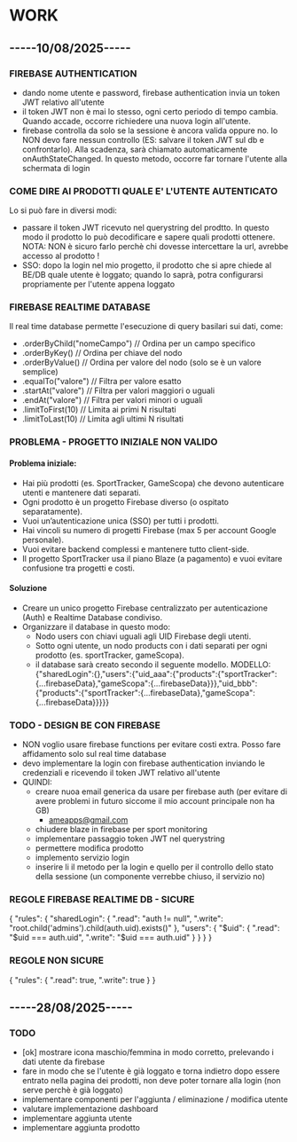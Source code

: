 # WORK

## -----10/08/2025-----

### FIREBASE AUTHENTICATION

- dando nome utente e password, firebase authentication invia un token JWT relativo all'utente
- il token JWT non è mai lo stesso, ogni certo periodo di tempo cambia. Quando accade, occorre richiedere una nuova login all'utente.
- firebase controlla da solo se la sessione è ancora valida oppure no. Io NON devo fare nessun controllo (ES: salvare il token JWT sul db e confrontarlo). Alla scadenza, sarà chiamato automaticamente onAuthStateChanged. In questo metodo, occorre far tornare l'utente alla schermata di login

### COME DIRE AI PRODOTTI QUALE E' L'UTENTE AUTENTICATO

Lo si può fare in diversi modi:

- passare il token JWT ricevuto nel querystring del prodtto. In questo modo il prodotto lo può decodificare e sapere quali prodotti ottenere. NOTA: NON è sicuro farlo perchè chi dovesse intercettare la url, avrebbe accesso al prodotto !
- SSO: dopo la login nel mio progetto, il prodotto che si apre chiede al BE/DB quale utente è loggato; quando lo saprà, potra configurarsi propriamente per l'utente appena loggato

### FIREBASE REALTIME DATABASE

Il real time database permette l'esecuzione di query basilari sui dati, come:

- .orderByChild("nomeCampo") // Ordina per un campo specifico
- .orderByKey() // Ordina per chiave del nodo
- .orderByValue() // Ordina per valore del nodo (solo se è un valore semplice)
- .equalTo("valore") // Filtra per valore esatto
- .startAt("valore") // Filtra per valori maggiori o uguali
- .endAt("valore") // Filtra per valori minori o uguali
- .limitToFirst(10) // Limita ai primi N risultati
- .limitToLast(10) // Limita agli ultimi N risultati

### PROBLEMA - PROGETTO INIZIALE NON VALIDO

#### Problema iniziale:

- Hai più prodotti (es. SportTracker, GameScopa) che devono autenticare utenti e mantenere dati separati.
- Ogni prodotto è un progetto Firebase diverso (o ospitato separatamente).
- Vuoi un’autenticazione unica (SSO) per tutti i prodotti.
- Hai vincoli su numero di progetti Firebase (max 5 per account Google personale).
- Vuoi evitare backend complessi e mantenere tutto client-side.
- Il progetto SportTracker usa il piano Blaze (a pagamento) e vuoi evitare confusione tra progetti e costi.

#### Soluzione

- Creare un unico progetto Firebase centralizzato per autenticazione (Auth) e Realtime Database condiviso.
- Organizzare il database in questo modo:
  - Nodo users con chiavi uguali agli UID Firebase degli utenti.
  - Sotto ogni utente, un nodo products con i dati separati per ogni prodotto (es. sportTracker, gameScopa).
  - il database sarà creato secondo il seguente modello.
    MODELLO: {"sharedLogin":{},"users":{"uid_aaa":{"products":{"sportTracker":{...firebaseData},"gameScopa":{...firebaseData}}},"uid_bbb":{"products":{"sportTracker":{...firebaseData},"gameScopa":{...firebaseData}}}}}

### TODO - DESIGN BE CON FIREBASE

- NON voglio usare firebase functions per evitare costi extra. Posso fare affidamento solo sul real time database
- devo implementare la login con firebase authentication inviando le credenziali e ricevendo il token JWT relativo all'utente
- QUINDI:
  - creare nuoa email generica da usare per firebase auth (per evitare di avere problemi in futuro siccome il mio account principale non ha GB)
    - <ameapps@gmail.com>
  - chiudere blaze in firebase per sport monitoring
  - implementare passaggio token JWT nel querystring
  - permettere modifica prodotto
  - implemento servizio login
  - inserire li il metodo per la login e quello per il controllo dello stato della sessione (un componente verrebbe chiuso, il servizio no)


### REGOLE FIREBASE REALTIME DB - SICURE
{
  "rules": {
    "sharedLogin": {
      ".read": "auth != null",
      ".write": "root.child('admins').child(auth.uid).exists()"
    },
    "users": {
      "$uid": {
        ".read": "$uid === auth.uid",
        ".write": "$uid === auth.uid"
      }
    }
  }
}

### REGOLE NON SICURE

{
  "rules": {
    ".read": true,
    ".write": true
  }
}


## -----28/08/2025-----

### TODO 

- [ok] mostrare icona maschio/femmina in modo corretto, prelevando i dati utente da firebase 
- fare in modo che se l'utente è già loggato e torna indietro dopo essere entrato nella pagina dei prodotti, non deve poter tornare alla login (non serve perchè è già loggato)
- implementare componenti per l'aggiunta / eliminazione / modifica utente 
- valutare implementazione dashboard 
- implementare aggiunta utente
- implementare aggiunta prodotto 